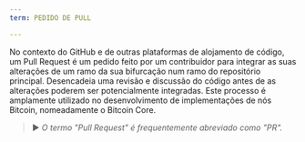 ```yaml
---
term: PEDIDO DE PULL

---
```

No contexto do GitHub e de outras plataformas de alojamento de código, um Pull Request é um pedido feito por um contribuidor para integrar as suas alterações de um ramo da sua bifurcação num ramo do repositório principal. Desencadeia uma revisão e discussão do código antes de as alterações poderem ser potencialmente integradas. Este processo é amplamente utilizado no desenvolvimento de implementações de nós Bitcoin, nomeadamente o Bitcoin Core.

> ► *O termo "Pull Request" é frequentemente abreviado como "PR".*